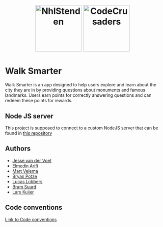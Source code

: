 <h1 align="center">
  <a href="http://nhlstenden.com" target="_blank"><img src="https://github.com/NHL-P4-INF1C/WalkSmarter/assets/78373894/fd3b71c3-9082-42b7-b5f4-c6fbb4e3433c" alt="NhlStenden" width="150"></a>
  <a href="http://nhlstenden.com" target="_blank"><img src="https://github.com/NHL-P4-INF1C/WalkSmarter/assets/78373894/0ab4bfc0-ea08-4e8a-b64b-d7b00fb420fe" alt="CodeCrusaders" width="150"></a>
</h1>

# Walk Smarter
Walk Smarter is an app designed to help users explore and learn about the city they are in by providing questions about monuments and famous landmarks. Users earn points for correctly answering questions and can redeem these points for rewards.

## Node JS server
This project is supposed to connect to a custom NodeJS server that can be found in [this repository](https://github.com/NHL-P4-INF1C/walk_smarter_node_server)


## Authors

- [Jesse van der Voet](https://github.com/JesseNHLStenden)
- [Elmedin Arifi](https://github.com/elmedinarifi)
- [Mart Velema](https://github.com/Mart-Velema)
- [Bryan Potze](https://github.com/BryanPotze)
- [Lucas Lübbers](https://github.com/LucasLubbers)
- [Bram Suurd](https://github.com/BramSuurdje)
- [Lars Kuijer](https://github.com/larsk1201)

## Code conventions

[Link to Code conventions](CONTRIBUTING.md)
